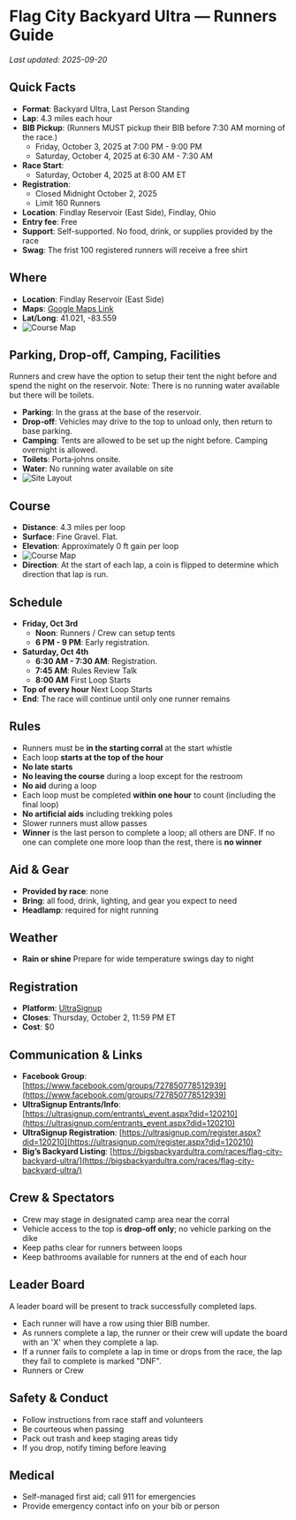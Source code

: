 # Flag City Backyard Ultra — Runners Guide
*Last updated: 2025-09-20*

## Quick Facts

* **Format**: Backyard Ultra, Last Person Standing
* **Lap**: 4.3 miles each hour
* **BIB Pickup**: (Runners MUST pickup their BIB before 7:30 AM morning of the race.)
  * Friday, October 3, 2025 at 7:00 PM - 9:00 PM 
  * Saturday, October 4, 2025 at 6:30 AM - 7:30 AM
* **Race Start**: 
  * Saturday, October 4, 2025 at 8:00 AM ET
* **Registration**:
  * Closed Midnight October 2, 2025
  * Limit 160 Runners
* **Location**: Findlay Reservoir (East Side), Findlay, Ohio
* **Entry fee**: Free
* **Support**: Self-supported. No food, drink, or supplies provided by the race
* **Swag**: The frist 100 registered runners will receive a free shirt

## Where

* **Location**: Findlay Reservoir (East Side)
* **Maps**: [Google Maps Link](https://maps.app.goo.gl/pnXnPsiV9546S51b9)
* **Lat/Long**: 41.021, -83.559
* ![Course Map](./course-start.jpg)

## Parking, Drop‑off, Camping, Facilities

Runners and crew have the option to setup their tent the night before and spend the night on the reservoir. Note: There is no running water available but there will be toilets.

* **Parking**: In the grass at the base of the reservoir.
* **Drop‑off**: Vehicles may drive to the top to unload only, then return to base parking.
* **Camping**: Tents are allowed to be set up the night before. Camping overnight is allowed.
* **Toilets**: Porta‑johns onsite.
* **Water**: No running water available on site
* ![Site Layout](./layout.jpg)


## Course

* **Distance**: 4.3 miles per loop
* **Surface**: Fine Gravel. Flat.
* **Elevation**: Approximately 0 ft gain per loop
* ![Course Map](./course-start.jpg)
* **Direction**: At the start of each lap, a coin is flipped to determine which direction that lap is run.

## Schedule

* **Friday, Oct 3rd**
  * **Noon**: Runners / Crew can setup tents
  * **6 PM - 9 PM**: Early registration. 
* **Saturday, Oct 4th**
  * **6:30 AM - 7:30 AM**: Registration.
  * **7:45 AM**: Rules Review Talk
  * **8:00 AM** First Loop Starts
* **Top of every hour** Next Loop Starts
* **End**: The race will continue until only one runner remains

## Rules

* Runners must be **in the starting corral** at the start whistle
* Each loop **starts at the top of the hour**
* **No late starts**
* **No leaving the course** during a loop except for the restroom
* **No aid** during a loop
* Each loop must be completed **within one hour** to count (including the final loop)
* **No artificial aids** including trekking poles
* Slower runners must allow passes
* **Winner** is the last person to complete a loop; all others are DNF. If no one can complete one more loop than the rest, there is **no winner**

## Aid & Gear

* **Provided by race**: none
* **Bring**: all food, drink, lighting, and gear you expect to need
* **Headlamp**: required for night running

## Weather

* **Rain or shine** Prepare for wide temperature swings day to night

## Registration

* **Platform**: [UltraSignup](https://ultrasignup.com/entrants_event.aspx?did=120210)
* **Closes**: Thursday, October 2, 11:59 PM ET
* **Cost**: \$0

## Communication & Links

* **Facebook Group**: [https://www.facebook.com/groups/727850778512939](https://www.facebook.com/groups/727850778512939)
* **UltraSignup Entrants/Info**: [https://ultrasignup.com/entrants\_event.aspx?did=120210](https://ultrasignup.com/entrants_event.aspx?did=120210)
* **UltraSignup Registration**: [https://ultrasignup.com/register.aspx?did=120210](https://ultrasignup.com/register.aspx?did=120210)
* **Big’s Backyard Listing**: [https://bigsbackyardultra.com/races/flag-city-backyard-ultra/](https://bigsbackyardultra.com/races/flag-city-backyard-ultra/)

## Crew & Spectators

* Crew may stage in designated camp area near the corral
* Vehicle access to the top is **drop‑off only**; no vehicle parking on the dike
* Keep paths clear for runners between loops
* Keep bathrooms available for runners at the end of each hour

## Leader Board

A leader board will be present to track successfully completed laps.

* Each runner will have a row using thier BIB number.
* As runners complete a lap, the runner or their crew will update the board with an 'X' when they complete a lap.
* If a runner fails to complete a lap in time or drops from the race, the lap they fail to complete is marked "DNF". 
* Runners or Crew 

## Safety & Conduct

* Follow instructions from race staff and volunteers
* Be courteous when passing
* Pack out trash and keep staging areas tidy
* If you drop, notify timing before leaving

## Medical

* Self-managed first aid; call 911 for emergencies
* Provide emergency contact info on your bib or person

